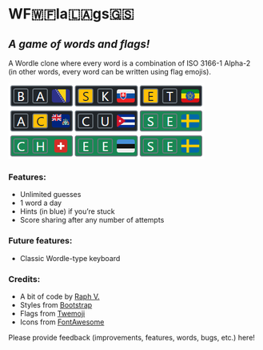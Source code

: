 # WF🇼🇫la🇱🇦gs🇬🇸

## *A game of words and flags!*

A Wordle clone where every word is a combination of ISO 3166-1 Alpha-2 (in other words, every word can be written using flag emojis).

![Flagwords Screenshot](screenshot.png)

### Features:

- Unlimited guesses
- 1 word a day
- Hints (in blue) if you’re stuck
- Score sharing after any number of attempts

### Future features:

- Classic Wordle-type keyboard

### Credits:

- A bit of code by [Raph V.](https://github.com/raphv/)
- Styles from [Bootstrap](https://getbootstrap.com/)
- Flags from [Twemoji](https://twemoji.twitter.com/)
- Icons from [FontAwesome](https://fontawesome.com/)

Please provide feedback (improvements, features, words, bugs, etc.) here!
